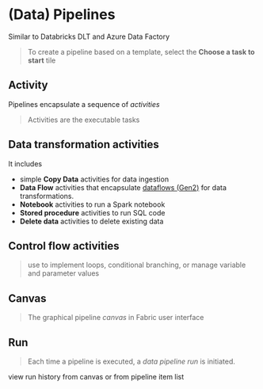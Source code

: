 # (Data) Pipelines
Similar to Databricks DLT and Azure Data Factory

> To create a pipeline based on a template, select the **Choose a task to start** tile  

## Activity
Pipelines encapsulate a sequence of *activities*
> Activities are the executable tasks

## Data transformation activities
It includes 
- simple **Copy Data** activities for data ingestion
- **Data Flow** activities that encapsulate [dataflows (Gen2)](https://github.com/davidkhala/azure-utils/tree/main/data/factory#dataflows-gen2) for data transformations.
- **Notebook** activities to run a Spark notebook
- **Stored procedure** activities to run SQL code
- **Delete data** activities to delete existing data


## Control flow activities
> use to implement loops, conditional branching, or manage variable and parameter values


## Canvas
> The graphical pipeline *canvas* in Fabric user interface

## Run
> Each time a pipeline is executed, a *data pipeline run* is initiated.

view run history from canvas or from pipeline item list
 